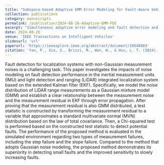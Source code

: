 ```yaml
---
title: "Subspace-based Adaptive GMM Error Modeling for Fault-Aware Vehicular GNSS Positioning in Urban Canyons"
collection: publications
category: manuscripts
permalink: /publication/2024-08-26-Adaptive-GMM-FDE
excerpt: "Simultaneous adaptive error modeling and fault detection and exclusion <br/><img src='/assets/images/AdpGMM-cover.jpg' width = '500'>"
date: 2024-08-26
venue: 'IEEE Transactions on Intelligent Vehicles'
slidesurl: 'url'
paperurl: 'https://ieeexplore.ieee.org/abstract/document/10648803'
citation: 'Yan, P., Xia, X., Brizzi, M., Wen, W., & Hsu, L. T. (2024). &quot;Subspace-based Adaptive GMM Error Modeling for Fault-Aware Pseudorange-based Positioning in Urban Canyons&quot;. <i>IEEE Transactions on Intelligent Vehicles</i>, doi: 10.1109/TIV.2024.3450198'
---
```



Fault detection for localization systems with non-Gaussian measurement noises is a challenging task. This paper investigates the impacts of noise modeling on fault detection performance in the inertial measurement units (IMU) and light detection and ranging (LiDAR) integrated localization system based on the extended Kalman filter (EKF). Specifically, we model the noise distribution of LiDAR range measurements as a Gaussian mixture model (GMM) and establish a clear relationship between the measurement noise and the measurement residual in EKF through error propagation. After proving that the measurement residual is also GMM distributed, a test statistic is constructed by transforming the measurement residual to a variable that approximates a standard multivariate normal (MVN) distribution based on the law of total covariance. Then, a Chi-squared test is performed based on the constructed test statistic to detect potential faults. The performance of the proposed method is evaluated in the simulated environment regarding two types of measurement failures, including the step failure and the slope failure. Compared to the method that adopts Gaussian noise modeling, the proposed method demonstrates its superiority in detecting small faults and the improved sensitivity to slowly increasing faults.

<span class="image fit"><img src="{{ 'assets/images/AdpGMM-cover.jpg' | relative_url }}" alt="" /></span>